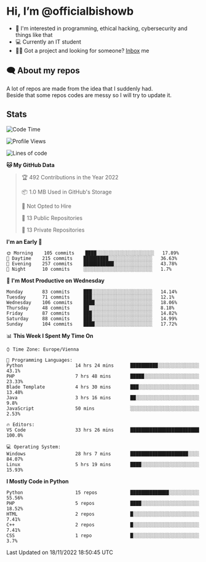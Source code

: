 # Hi, I’m @officialbishowb

- 👀 I'm interested in programming, ethical hacking, cybersecurity and things like that
- 💻 Currently an IT student
- 👩‍💻 Got a project and looking for someone? [Inbox](https://t.me/officialbishowb) me

## 🗨 About my repos
<p>A lot of repos are made from the idea that I suddenly had.<br>
Beside that some repos codes are messy so I will try to update it.</p>

## Stats
<!--START_SECTION:waka-->
![Code Time](http://img.shields.io/badge/Code%20Time-424%20hrs%206%20mins-blue)

![Profile Views](http://img.shields.io/badge/Profile%20Views-0-blue)

![Lines of code](https://img.shields.io/badge/From%20Hello%20World%20I%27ve%20Written-1%20Million%20lines%20of%20code-blue)

**🐱 My GitHub Data** 

> 🏆 492 Contributions in the Year 2022
 > 
> 📦 1.0 MB Used in GitHub's Storage 
 > 
> 🚫 Not Opted to Hire
 > 
> 📜 13 Public Repositories 
 > 
> 🔑 13 Private Repositories  
 > 
**I'm an Early 🐤** 

```text
🌞 Morning    105 commits    ████░░░░░░░░░░░░░░░░░░░░░   17.89% 
🌆 Daytime    215 commits    █████████░░░░░░░░░░░░░░░░   36.63% 
🌃 Evening    257 commits    ███████████░░░░░░░░░░░░░░   43.78% 
🌙 Night      10 commits     ░░░░░░░░░░░░░░░░░░░░░░░░░   1.7%

```
📅 **I'm Most Productive on Wednesday** 

```text
Monday       83 commits     ███░░░░░░░░░░░░░░░░░░░░░░   14.14% 
Tuesday      71 commits     ███░░░░░░░░░░░░░░░░░░░░░░   12.1% 
Wednesday    106 commits    ████░░░░░░░░░░░░░░░░░░░░░   18.06% 
Thursday     48 commits     ██░░░░░░░░░░░░░░░░░░░░░░░   8.18% 
Friday       87 commits     ███░░░░░░░░░░░░░░░░░░░░░░   14.82% 
Saturday     88 commits     ███░░░░░░░░░░░░░░░░░░░░░░   14.99% 
Sunday       104 commits    ████░░░░░░░░░░░░░░░░░░░░░   17.72%

```


📊 **This Week I Spent My Time On** 

```text
⌚︎ Time Zone: Europe/Vienna

💬 Programming Languages: 
Python                   14 hrs 24 mins      ██████████░░░░░░░░░░░░░░░   43.1% 
PHP                      7 hrs 48 mins       █████░░░░░░░░░░░░░░░░░░░░   23.33% 
Blade Template           4 hrs 30 mins       ███░░░░░░░░░░░░░░░░░░░░░░   13.48% 
Java                     3 hrs 16 mins       ██░░░░░░░░░░░░░░░░░░░░░░░   9.8% 
JavaScript               50 mins             ░░░░░░░░░░░░░░░░░░░░░░░░░   2.53%

🔥 Editors: 
VS Code                  33 hrs 26 mins      █████████████████████████   100.0%

💻 Operating System: 
Windows                  28 hrs 7 mins       █████████████████████░░░░   84.07% 
Linux                    5 hrs 19 mins       ████░░░░░░░░░░░░░░░░░░░░░   15.93%

```

**I Mostly Code in Python** 

```text
Python                   15 repos            ██████████████░░░░░░░░░░░   55.56% 
PHP                      5 repos             ████░░░░░░░░░░░░░░░░░░░░░   18.52% 
HTML                     2 repos             █░░░░░░░░░░░░░░░░░░░░░░░░   7.41% 
C++                      2 repos             █░░░░░░░░░░░░░░░░░░░░░░░░   7.41% 
CSS                      1 repo              █░░░░░░░░░░░░░░░░░░░░░░░░   3.7%

```



 Last Updated on 18/11/2022 18:50:45 UTC
<!--END_SECTION:waka-->
 

<!---
officialbishowb/officialbishowb is a ✨ special ✨ repository because its `README.md` (this file) appears on your GitHub profile.
You can click the Preview link to take a look at your changes.
--->
